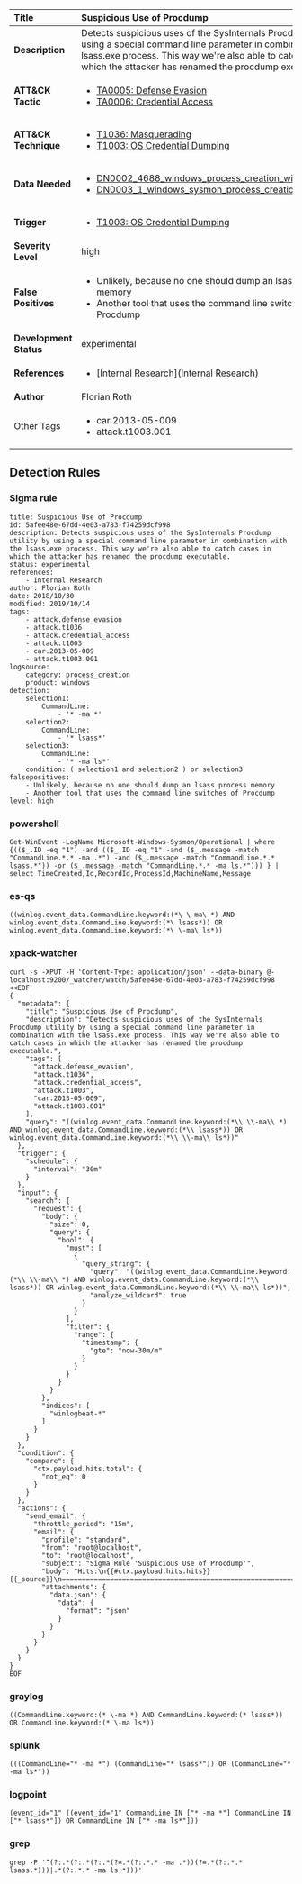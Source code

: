 | Title                    | Suspicious Use of Procdump       |
|:-------------------------|:------------------|
| **Description**          | Detects suspicious uses of the SysInternals Procdump utility by using a special command line parameter in combination with the lsass.exe process. This way we're also able to catch cases in which the attacker has renamed the procdump executable. |
| **ATT&amp;CK Tactic**    |  <ul><li>[TA0005: Defense Evasion](https://attack.mitre.org/tactics/TA0005)</li><li>[TA0006: Credential Access](https://attack.mitre.org/tactics/TA0006)</li></ul>  |
| **ATT&amp;CK Technique** | <ul><li>[T1036: Masquerading](https://attack.mitre.org/techniques/T1036)</li><li>[T1003: OS Credential Dumping](https://attack.mitre.org/techniques/T1003)</li></ul>  |
| **Data Needed**          | <ul><li>[DN0002_4688_windows_process_creation_with_commandline](../Data_Needed/DN0002_4688_windows_process_creation_with_commandline.md)</li><li>[DN0003_1_windows_sysmon_process_creation](../Data_Needed/DN0003_1_windows_sysmon_process_creation.md)</li></ul>  |
| **Trigger**              | <ul><li>[T1003: OS Credential Dumping](../Triggers/T1003.md)</li></ul>  |
| **Severity Level**       | high |
| **False Positives**      | <ul><li>Unlikely, because no one should dump an lsass process memory</li><li>Another tool that uses the command line switches of Procdump</li></ul>  |
| **Development Status**   | experimental |
| **References**           | <ul><li>[Internal Research](Internal Research)</li></ul>  |
| **Author**               | Florian Roth |
| Other Tags           | <ul><li>car.2013-05-009</li><li>attack.t1003.001</li></ul> | 

## Detection Rules

### Sigma rule

```
title: Suspicious Use of Procdump
id: 5afee48e-67dd-4e03-a783-f74259dcf998
description: Detects suspicious uses of the SysInternals Procdump utility by using a special command line parameter in combination with the lsass.exe process. This way we're also able to catch cases in which the attacker has renamed the procdump executable.
status: experimental
references:
    - Internal Research
author: Florian Roth
date: 2018/10/30
modified: 2019/10/14
tags:
    - attack.defense_evasion
    - attack.t1036
    - attack.credential_access
    - attack.t1003
    - car.2013-05-009
    - attack.t1003.001
logsource:
    category: process_creation
    product: windows
detection:
    selection1:
        CommandLine:
            - '* -ma *'
    selection2:
        CommandLine:
            - '* lsass*'
    selection3:
        CommandLine:
            - '* -ma ls*'
    condition: ( selection1 and selection2 ) or selection3
falsepositives:
    - Unlikely, because no one should dump an lsass process memory
    - Another tool that uses the command line switches of Procdump
level: high

```





### powershell
    
```
Get-WinEvent -LogName Microsoft-Windows-Sysmon/Operational | where {(($_.ID -eq "1") -and (($_.ID -eq "1" -and ($_.message -match "CommandLine.*.* -ma .*") -and ($_.message -match "CommandLine.*.* lsass.*")) -or ($_.message -match "CommandLine.*.* -ma ls.*"))) } | select TimeCreated,Id,RecordId,ProcessId,MachineName,Message
```


### es-qs
    
```
((winlog.event_data.CommandLine.keyword:(*\ \-ma\ *) AND winlog.event_data.CommandLine.keyword:(*\ lsass*)) OR winlog.event_data.CommandLine.keyword:(*\ \-ma\ ls*))
```


### xpack-watcher
    
```
curl -s -XPUT -H 'Content-Type: application/json' --data-binary @- localhost:9200/_watcher/watch/5afee48e-67dd-4e03-a783-f74259dcf998 <<EOF
{
  "metadata": {
    "title": "Suspicious Use of Procdump",
    "description": "Detects suspicious uses of the SysInternals Procdump utility by using a special command line parameter in combination with the lsass.exe process. This way we're also able to catch cases in which the attacker has renamed the procdump executable.",
    "tags": [
      "attack.defense_evasion",
      "attack.t1036",
      "attack.credential_access",
      "attack.t1003",
      "car.2013-05-009",
      "attack.t1003.001"
    ],
    "query": "((winlog.event_data.CommandLine.keyword:(*\\ \\-ma\\ *) AND winlog.event_data.CommandLine.keyword:(*\\ lsass*)) OR winlog.event_data.CommandLine.keyword:(*\\ \\-ma\\ ls*))"
  },
  "trigger": {
    "schedule": {
      "interval": "30m"
    }
  },
  "input": {
    "search": {
      "request": {
        "body": {
          "size": 0,
          "query": {
            "bool": {
              "must": [
                {
                  "query_string": {
                    "query": "((winlog.event_data.CommandLine.keyword:(*\\ \\-ma\\ *) AND winlog.event_data.CommandLine.keyword:(*\\ lsass*)) OR winlog.event_data.CommandLine.keyword:(*\\ \\-ma\\ ls*))",
                    "analyze_wildcard": true
                  }
                }
              ],
              "filter": {
                "range": {
                  "timestamp": {
                    "gte": "now-30m/m"
                  }
                }
              }
            }
          }
        },
        "indices": [
          "winlogbeat-*"
        ]
      }
    }
  },
  "condition": {
    "compare": {
      "ctx.payload.hits.total": {
        "not_eq": 0
      }
    }
  },
  "actions": {
    "send_email": {
      "throttle_period": "15m",
      "email": {
        "profile": "standard",
        "from": "root@localhost",
        "to": "root@localhost",
        "subject": "Sigma Rule 'Suspicious Use of Procdump'",
        "body": "Hits:\n{{#ctx.payload.hits.hits}}{{_source}}\n================================================================================\n{{/ctx.payload.hits.hits}}",
        "attachments": {
          "data.json": {
            "data": {
              "format": "json"
            }
          }
        }
      }
    }
  }
}
EOF

```


### graylog
    
```
((CommandLine.keyword:(* \-ma *) AND CommandLine.keyword:(* lsass*)) OR CommandLine.keyword:(* \-ma ls*))
```


### splunk
    
```
(((CommandLine="* -ma *") (CommandLine="* lsass*")) OR (CommandLine="* -ma ls*"))
```


### logpoint
    
```
(event_id="1" ((event_id="1" CommandLine IN ["* -ma *"] CommandLine IN ["* lsass*"]) OR CommandLine IN ["* -ma ls*"]))
```


### grep
    
```
grep -P '^(?:.*(?:.*(?:.*(?=.*(?:.*.* -ma .*))(?=.*(?:.*.* lsass.*)))|.*(?:.*.* -ma ls.*)))'
```



